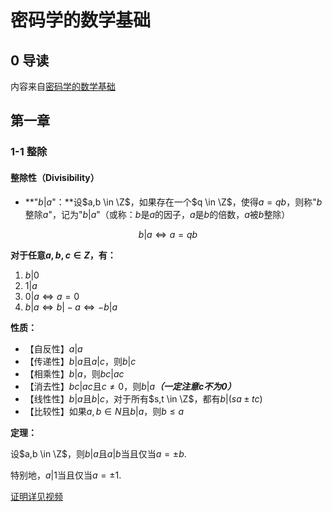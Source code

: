 # 密码学的数学基础

## 0 导读

内容来自[密码学的数学基础](https://www.bilibili.com/video/BV16b4y1W7bs)

## 第一章

### 1-1 整除

#### 整除性（Divisibility）

- **"$b|a$"：**设$a,b \in \Z$，如果存在一个$q \in \Z$，使得$a = qb$，则称"$b$整除$a$"，记为"$b|a$"（或称：$b$是$a$的因子，$a$是$b$的倍数，$a$被$b$整除）

$$
b|a \Leftrightarrow a = qb
$$

**对于任意$a,b,c \in Z$，有：**

1. $b|0$
2. $1|a$
3. $0|a \Leftrightarrow a=0$
4. $b|a \Leftrightarrow b|-a \Leftrightarrow -b | a$

**性质：**

- 【自反性】$a|a$
- 【传递性】$b|a$且$a|c$，则$b|c$
- 【相乘性】$b|a$，则$bc | ac$
- 【消去性】$bc|ac$且$c \ne 0$，则$b|a$***（一定注意$c$不为$0$）***
- 【线性性】$b|a$且$b|c$，对于所有$s,t \in \Z$，都有$b|(sa \pm tc)$
- 【比较性】如果$a,b\in N$且$b|a$，则$b \le a$

**定理：**

设$a,b \in \Z$，则$b|a$且$a|b$当且仅当$a = \pm b$.

特别地，$a|1$当且仅当$a=\pm 1$.

[证明详见视频](https://www.bilibili.com/video/BV16b4y1W7bs/?t=350)

